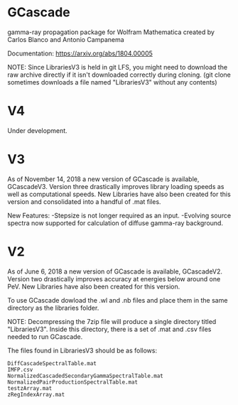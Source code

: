 # GCascade
gamma-ray propagation package for Wolfram Mathematica created by Carlos Blanco and Antonio Campanema

Documentation: https://arxiv.org/abs/1804.00005

NOTE: Since LibrariesV3 is held in git LFS, you might need to download the raw archive directly if it isn't downloaded correctly during cloning. (git clone sometimes downloads a file named "LibrariesV3" without any contents) 


# V4

Under development.


# V3
As of November 14, 2018 a new version of GCascade is available, GCascadeV3. Version three drastically improves library loading speeds as well as computational speeds. New Libraries have also been created for this version and consolidated into a handful of .mat files.

New Features:
-Stepsize is not longer required as an input.
-Evolving source spectra now supported for calculation of diffuse gamma-ray background.


# V2
As of June 6, 2018 a new version of GCascade is available, GCascadeV2. Version two drastically improves accuracy at energies below around one PeV. New Libraries have also been created for this version.


 

To use GCascade dowload the .wl and .nb files and place them in the same directory as the libraries folder.

NOTE: Decompressing the 7zip file will produce a single directory titled "LibrariesV3". Inside this directory, there is a set of .mat and .csv files needed to run GCascade. 

The files found in LibrariesV3 should be as follows:

	DiffCascadeSpectralTable.mat
	IMFP.csv
	NormalizedCascadedSecondaryGammaSpectralTable.mat
	NormalizedPairProductionSpectralTable.mat
	testzArray.mat
	zRegIndexArray.mat
